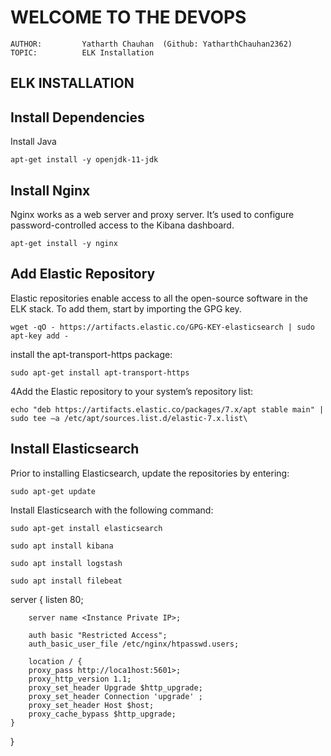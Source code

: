 # **WELCOME TO THE DEVOPS**

    AUTHOR:         Yatharth Chauhan  (Github: YatharthChauhan2362)
    TOPIC:          ELK Installation

## ELK INSTALLATION

## Install Dependencies

Install Java

    apt-get install -y openjdk-11-jdk
    
## Install Nginx

Nginx works as a web server and proxy server. It’s used to configure password-controlled access to the Kibana dashboard.

    apt-get install -y nginx

## Add Elastic Repository

Elastic repositories enable access to all the open-source software in the ELK stack. To add them, start by importing the GPG key.

    wget -qO - https://artifacts.elastic.co/GPG-KEY-elasticsearch | sudo apt-key add -
    
install the apt-transport-https package:

    sudo apt-get install apt-transport-https
    
4Add the Elastic repository to your system’s repository list:

    echo "deb https://artifacts.elastic.co/packages/7.x/apt stable main" | sudo tee –a /etc/apt/sources.list.d/elastic-7.x.list\
    
## Install Elasticsearch

Prior to installing Elasticsearch, update the repositories by entering:

    sudo apt-get update
    
Install Elasticsearch with the following command:

    sudo apt-get install elasticsearch
    
    sudo apt install kibana
    
    sudo apt install logstash
    
    sudo apt install filebeat





server {
    listen 80;

        server name <Instance Private IP>;

        auth basic "Restricted Access";
        auth_basic_user_file /etc/nginx/htpasswd.users;
        
        location / {
        proxy_pass http://loca1host:5601>;
        proxy_http_version 1.1;
        proxy_set_header Upgrade $http_upgrade;
        proxy_set_header Connection 'upgrade' ;
        proxy_set_header Host $host;
        proxy_cache_bypass $http_upgrade;
    }
}
    
    

